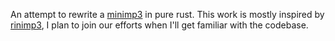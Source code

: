 An attempt to rewrite a [minimp3](https://github.com/lieff/minimp3) in pure rust. This work is mostly inspired by 
[rinimp3](https://github.com/icefoxen/rinimp3), I plan to join our efforts when I'll get familiar with the codebase.